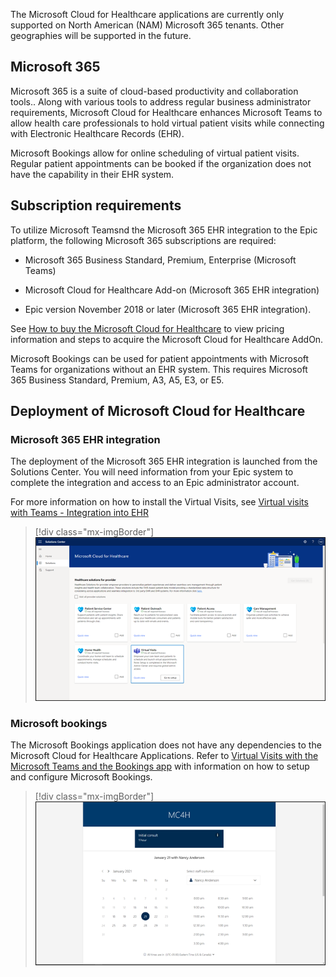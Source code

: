 The Microsoft Cloud for Healthcare applications are currently only supported on North American (NAM) Microsoft 365 tenants. Other geographies will be supported in the future.

## Microsoft 365

Microsoft 365 is a suite of cloud-based productivity and collaboration tools.. Along with various tools to address regular business administrator requirements, Microsoft Cloud for Healthcare enhances Microsoft Teams to allow health care professionals to hold virtual patient visits while connecting with Electronic Healthcare Records (EHR).

Microsoft Bookings allow for online scheduling of virtual patient visits. Regular patient appointments can be booked if the organization does not have the capability in their EHR system.

## Subscription requirements

To utilize Microsoft Teamsnd the Microsoft 365 EHR integration to the Epic platform, the following Microsoft 365 subscriptions are required:

-   Microsoft 365 Business Standard, Premium, Enterprise (Microsoft Teams)

-   Microsoft Cloud for Healthcare Add-on (Microsoft 365 EHR integration)

-   Epic version November 2018 or later (Microsoft 365 EHR integration).

See [How to buy the Microsoft Cloud for Healthcare](https://docs.microsoft.com/industry/healthcare/buy/?azure-portal=true) to view pricing information and steps to acquire the Microsoft Cloud for Healthcare AddOn.

Microsoft Bookings can be used for patient appointments with Microsoft Teams for organizations without an EHR system. This requires Microsoft 365 Business Standard, Premium, A3, A5, E3, or E5.

## Deployment of Microsoft Cloud for Healthcare

### Microsoft 365 EHR integration

The deployment of the Microsoft 365 EHR integration is launched from the Solutions Center. You will need information from your Epic system to complete the integration and access to an Epic administrator account.

For more information on how to install the Virtual Visits, see [Virtual visits with Teams - Integration into EHR](https://docs.microsoft.com/MicrosoftTeams/expand-teams-across-your-org/healthcare/ehr-admin/?azure-portal=true)

> [!div class="mx-imgBorder"]
> [![Screenshot showing the Microsoft cloud for Healthcare solutions, with the Virtual Visits solution highlighted.](../media/virtual-visits.png)](../media/virtual-visits.png#lightbox)

### Microsoft bookings

The Microsoft Bookings application does not have any dependencies to the Microsoft Cloud for Healthcare Applications. Refer to [Virtual Visits with the Microsoft Teams and the Bookings app](https://docs.microsoft.com/microsoftteams/bookings-app-admin/?azure-portal=true) with information on how to setup and configure Microsoft Bookings.

> [!div class="mx-imgBorder"]
> [![Screenshot showing booking for Nancy Anderson.](../media/booking-application.png)](../media/booking-application.png#lightbox)
